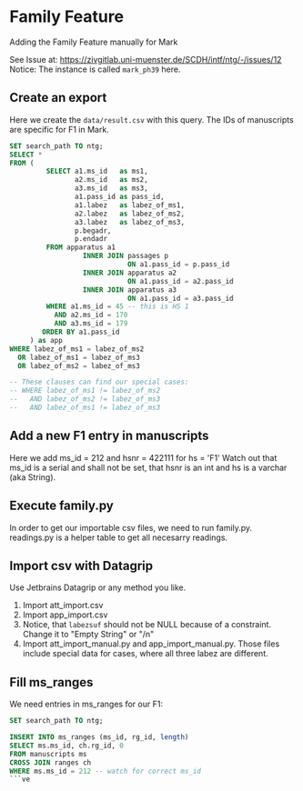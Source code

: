 # Family Feature

Adding the Family Feature manually for Mark

See Issue at: https://zivgitlab.uni-muenster.de/SCDH/intf/ntg/-/issues/12
Notice: The instance is called `mark_ph39` here.

## Create an export

Here we create the `data/result.csv` with this query.
The IDs of manuscripts are specific for F1 in Mark.

```sql
SET search_path TO ntg;
SELECT *
FROM (
         SELECT a1.ms_id   as ms1,
                a2.ms_id   as ms2,
                a3.ms_id   as ms3,
                a1.pass_id as pass_id,
                a1.labez   as labez_of_ms1,
                a2.labez   as labez_of_ms2,
                a3.labez   as labez_of_ms3,
                p.begadr,
                p.endadr
         FROM apparatus a1
                  INNER JOIN passages p
                             ON a1.pass_id = p.pass_id
                  INNER JOIN apparatus a2
                             ON a1.pass_id = a2.pass_id
                  INNER JOIN apparatus a3
                             ON a1.pass_id = a3.pass_id
         WHERE a1.ms_id = 45 -- this is HS 1
           AND a2.ms_id = 170
           AND a3.ms_id = 179
        ORDER BY a1.pass_id
     ) as app
WHERE labez_of_ms1 = labez_of_ms2
  OR labez_of_ms1 = labez_of_ms3
  OR labez_of_ms2 = labez_of_ms3

-- These clauses can find our special cases:
-- WHERE labez_of_ms1 != labez_of_ms2
--   AND labez_of_ms2 != labez_of_ms3
--   AND labez_of_ms1 != labez_of_ms3
```

## Add a new F1 entry in manuscripts

Here we add ms_id = 212 and hsnr = 422111 for hs = 'F1'
Watch out that ms_id is a serial and shall not be set, that hsnr is an int and hs is a varchar (aka String).

## Execute family.py

In order to get our importable csv files, we need to run family.py.
readings.py is a helper table to get all necesarry readings.

## Import csv with Datagrip

Use Jetbrains Datagrip or any method you like.

1. Import att_import.csv 
2. Import app_import.csv
3. Notice, that `labezsuf` should not be NULL because of a constraint. Change it to "Empty String" or "/n"
4. Import att_import_manual.py and app_import_manual.py. Those files include special data for cases, where all three labez are different.

## Fill ms_ranges

We need entries in ms_ranges for our F1:

```sql
SET search_path TO ntg;

INSERT INTO ms_ranges (ms_id, rg_id, length)
SELECT ms.ms_id, ch.rg_id, 0
FROM manuscripts ms
CROSS JOIN ranges ch
WHERE ms.ms_id = 212 -- watch for correct ms_id
```ve